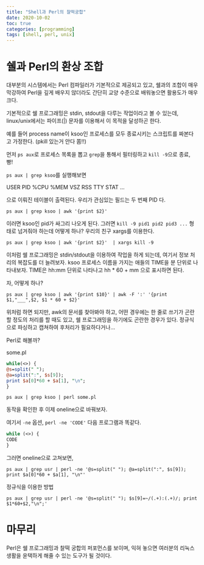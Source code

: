 ```yaml
---
title: "Shell과 Perl의 찰떡궁합"
date: 2020-10-02
toc: true
categories: [programming]
tags: [shell, perl, unix]
---
```


# 쉘과 Perl의 환상 조합

대부분의 시스템에서는 Perl 컴파일러가 기본적으로 제공되고 있고, 쉘과의 조합이 매우 막강하여 Perl을 깊게 배우지 않더라도 간단히 교양 수준으로 배워놓으면 활용도가 매우 크다.

기본적으로 쉘 프로그래밍은 stdin, stdout을 다루는 작업이라고 볼 수 있는데, linux/unix에서는 파이프(|) 문자를 이용해서 이 목적을 달성하곤 한다.

예를 들어 process name이 ksoo인 프로세스를 모두 종료시키는 스크립트를 짜본다고 가정한다. (pkill 있는거 안다 쫌!!)

먼저 `ps aux`로 프로세스 목록을 뽑고 `grep`을 통해서 필터링하고 `kill -9`으로 종료, 빵!

`ps aux | grep ksoo`를 실행해보면

USER PID %CPU %MEM VSZ RSS TTY STAT ...

으로 이뤄진 테이블이 출력된다. 우리가 관심있는 필드는 두 번째 PID 다.

```
ps aux | grep ksoo | awk '{print $2}'
```

이러면 ksoo인 pid가 싸그리 나오게 된다. 그러면 `kill -9 pid1 pid2 pid3 ...` 형태로 넘겨줘야 하는데 어떻게 하나? 우리의 친구 xargs를 이용한다.

```
ps aux | grep ksoo | awk '{print $2}'  | xargs kill -9
```

이처럼 쉘 프로그래밍은 stdin/stdout을 이용하여 작업을 하게 되는데, 여기서 정보 처리의 복잡도를 더 늘려보자. ksoo 프로세스 이름을 가지는 애들의 TIME을 분 단위로 나타내보자. TIME은 hh:mm 단위로 나타나고 hh * 60 + mm 으로 표시하면 된다.

자, 어떻게 하나?

```
ps aux | grep ksoo | awk '{print $10}' | awk -F ':' '{print $1,"___",$2, $1 * 60 + $2}'
```

위처럼 하면 되지만, awk의 문서를 찾아봐야 하고, 어떤 경우에는 한 줄로 쓰기가 곤란할 정도의 처리를 할 때도 있고, 쉘 프로그래밍을 하기에도 곤란한 경우가 있다. 정규식으로 파싱하고 캡쳐하여 후처리가 필요하다거나...

Perl로 해볼까?

some.pl
```perl
while(<>) {
@s=split(" ");
@a=split(":", $s[9]);
print $a[0]*60 + $a[1], "\n";
}
```

```
ps aux | grep ksoo | perl some.pl
```

동작을 확인한 후 이제 oneline으로 바꿔보자.

여기서 `-ne` 옵션, `perl -ne 'CODE'` 다음 프로그램과 똑같다.

```perl
while (<>) {
CODE
}
```

그러면 oneline으로 고쳐보면,

```
ps aux | grep usr | perl -ne '@s=split(" "); @a=split(":", $s[9]); print $a[0]*60 + $a[1], "\n"'
```

정규식을 이용한 방법

```
ps aux | grep usr | perl -ne '@s=split(" "); $s[9]=~/(.+):(.+)/; print $1*60+$2,"\n";'
```

# 마무리

Perl은 쉘 프로그래밍과 찰떡 궁합의 퍼포먼스를 보이며, 익혀 놓으면 여러분의 리눅스 생활을 윤택하게 해줄 수 있는 도구가 될 것이다.